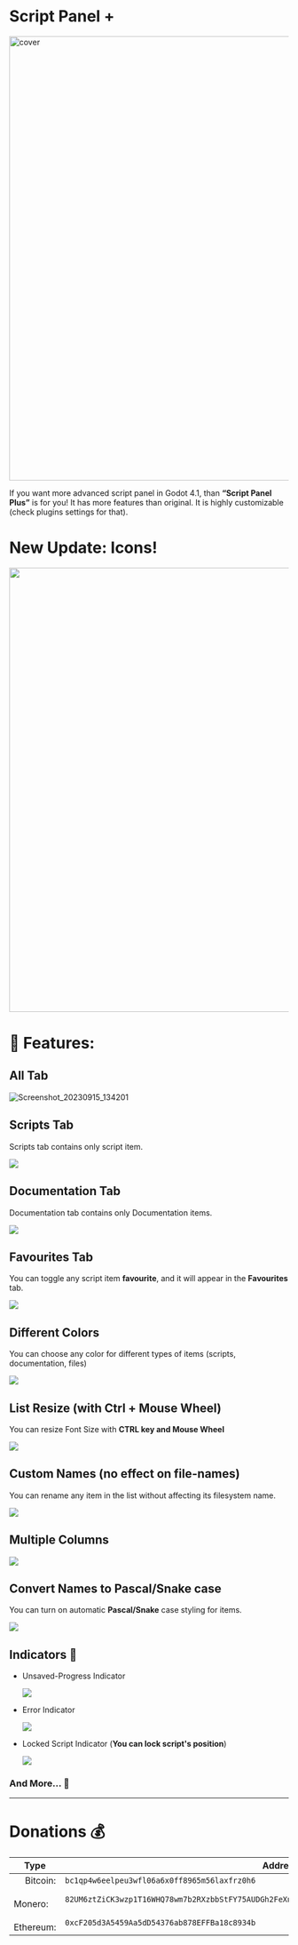 # Script Panel +

<img width="800" alt="cover" src="addons/script_panel_plus/assets/promo.png">

If you want more advanced script panel in Godot 4.1, than **“Script Panel Plus”** is for you! It has more features than original. It is highly customizable (check plugins settings for that).

# New Update: Icons!

<img width="800" src="addons/script_panel_plus/assets/update.png"/>


# 💼 Features:

## All Tab

![Screenshot_20230915_134201](https://github.com/Loregret/script-panel-plus/assets/31369647/24fbd19c-d02f-42be-a625-614cade13722)

## Scripts Tab

Scripts tab contains only script item.

<img src="addons/script_panel_plus/assets/screenshots/scripts-tab.png"/>

## Documentation Tab

Documentation tab contains only Documentation items.

<img src="addons/script_panel_plus/assets/screenshots/docs-tab.png"/>

## Favourites Tab

You can toggle any script item **favourite**, and it will appear in the **Favourites** tab. 

<img src="addons/script_panel_plus/assets/screenshots/favs-tab.png"/>

## Different Colors

You can choose any color for different types of items (scripts, documentation, files)

<img src="addons/script_panel_plus/assets/screenshots/script-colors.png"/>

## List Resize (**with Ctrl + Mouse Wheel**)

You can resize Font Size with **CTRL key and Mouse Wheel**

<img src="addons/script_panel_plus/assets/screenshots/resize.png"/>

## Custom Names (**no effect on file-names**)

You can rename any item in the list without affecting its filesystem name.

<img src="addons/script_panel_plus/assets/screenshots/custom-name.png"/>

## Multiple Columns

<img src="addons/script_panel_plus/assets/screenshots/multiple-columns.png"/>

## Convert Names to **Pascal/Snake** case

You can turn on automatic **Pascal/Snake** case styling for items.

<img src="addons/script_panel_plus/assets/screenshots/pascal-case.png"/>

## Indicators 🔔

- Unsaved-Progress Indicator
  
  <img src="addons/script_panel_plus/assets/screenshots/indicator1.png"/>

- Error Indicator
  
  <img src="addons/script_panel_plus/assets/screenshots/indicator2.png"/>

- Locked Script Indicator (**You can lock script's position**)
  
  <img src="addons/script_panel_plus/assets/screenshots/indicator3.png"/>

### And More... 🧮

---

# Donations 💰

| Type                                                                           | Address                                                                                           |
| ------------------------------------------------------------------------------ | ------------------------------------------------------------------------------------------------- |
| <img width="16" src="addons/script_panel_plus/assets/misc/btc.png"/> Bitcoin:  | `bc1qp4w6eelpeu3wfl06a6x0ff8965m56laxfrz0h6`                                                      |
| <img width="16" src="addons/script_panel_plus/assets/misc/xmr.png"/> Monero:   | `82UM6ztZiCK3wzp1T16WHQ78wm7b2RXzbbStFY75AUDGh2FeXnV5BVMdmQgeL4EyWEaQHVpF6gR244RPGkjsg2hk9dnSQiN` |
| <img width="16" src="addons/script_panel_plus/assets/misc/eth.png"/> Ethereum: | `0xcF205d3A5459Aa5dD54376ab878EFFBa18c8934b`                                                      |
